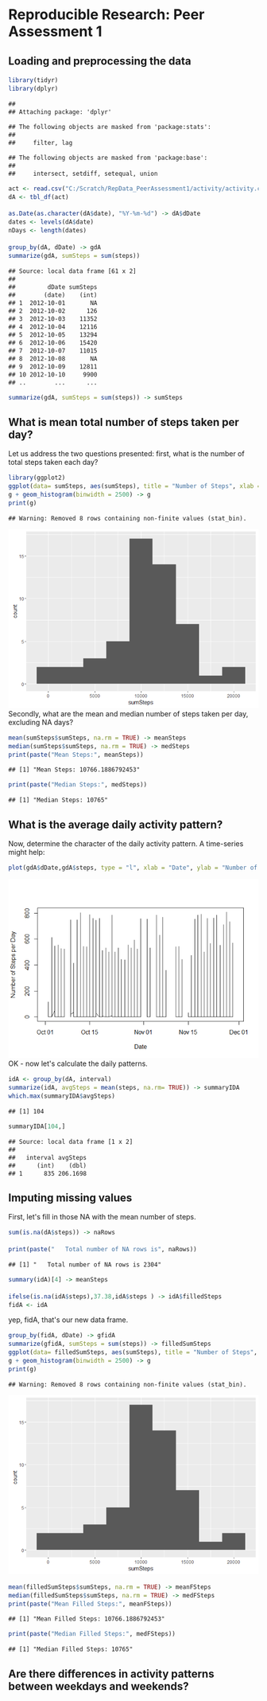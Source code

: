 # Reproducible Research: Peer Assessment 1


## Loading and preprocessing the data

```r
library(tidyr)
library(dplyr)
```

```
## 
## Attaching package: 'dplyr'
```

```
## The following objects are masked from 'package:stats':
## 
##     filter, lag
```

```
## The following objects are masked from 'package:base':
## 
##     intersect, setdiff, setequal, union
```

```r
act <- read.csv("C:/Scratch/RepData_PeerAssessment1/activity/activity.csv")
dA <- tbl_df(act)

as.Date(as.character(dA$date), "%Y-%m-%d") -> dA$dDate
dates <- levels(dA$date)
nDays <- length(dates)

group_by(dA, dDate) -> gdA
summarize(gdA, sumSteps = sum(steps))
```

```
## Source: local data frame [61 x 2]
## 
##         dDate sumSteps
##        (date)    (int)
## 1  2012-10-01       NA
## 2  2012-10-02      126
## 3  2012-10-03    11352
## 4  2012-10-04    12116
## 5  2012-10-05    13294
## 6  2012-10-06    15420
## 7  2012-10-07    11015
## 8  2012-10-08       NA
## 9  2012-10-09    12811
## 10 2012-10-10     9900
## ..        ...      ...
```

```r
summarize(gdA, sumSteps = sum(steps)) -> sumSteps
```

## What is mean total number of steps taken per day?


Let us address the two questions presented:  first, what is the number of total steps taken each day?

```r
library(ggplot2)
ggplot(data= sumSteps, aes(sumSteps), title = "Number of Steps", xlab = "sum of steps") -> g
g + geom_histogram(binwidth = 2500) -> g
print(g)
```

```
## Warning: Removed 8 rows containing non-finite values (stat_bin).
```

![](PA1_template_files/figure-html/unnamed-chunk-2-1.png)<!-- -->
Secondly, what are the mean and median number of steps taken per day, excluding NA days?

```r
mean(sumSteps$sumSteps, na.rm = TRUE) -> meanSteps
median(sumSteps$sumSteps, na.rm = TRUE) -> medSteps
print(paste("Mean Steps:", meanSteps))
```

```
## [1] "Mean Steps: 10766.1886792453"
```

```r
print(paste("Median Steps:", medSteps))
```

```
## [1] "Median Steps: 10765"
```
## What is the average daily activity pattern?
Now, determine the character of the daily activity pattern.  A time-series might help:

```r
plot(gdA$dDate,gdA$steps, type = "l", xlab = "Date", ylab = "Number of Steps per Day")
```

![](PA1_template_files/figure-html/unnamed-chunk-4-1.png)<!-- -->
OK - now let's calculate the daily patterns.

```r
idA <- group_by(dA, interval)
summarize(idA, avgSteps = mean(steps, na.rm= TRUE)) -> summaryIDA
which.max(summaryIDA$avgSteps)
```

```
## [1] 104
```

```r
summaryIDA[104,]
```

```
## Source: local data frame [1 x 2]
## 
##   interval avgSteps
##      (int)    (dbl)
## 1      835 206.1698
```
## Imputing missing values
First, let's fill in those NA with the mean number of steps.

```r
sum(is.na(dA$steps)) -> naRows

print(paste("   Total number of NA rows is", naRows))
```

```
## [1] "   Total number of NA rows is 2304"
```

```r
summary(idA)[4] -> meanSteps

ifelse(is.na(idA$steps),37.38,idA$steps ) -> idA$filledSteps
fidA <- idA
```
yep, fidA, that's our new data frame.

```r
group_by(fidA, dDate) -> gfidA
summarize(gfidA, sumSteps = sum(steps)) -> filledSumSteps
ggplot(data= filledSumSteps, aes(sumSteps), title = "Number of Steps", xlab = "sum of steps") -> g
g + geom_histogram(binwidth = 2500) -> g
print(g)
```

```
## Warning: Removed 8 rows containing non-finite values (stat_bin).
```

![](PA1_template_files/figure-html/unnamed-chunk-7-1.png)<!-- -->

```r
mean(filledSumSteps$sumSteps, na.rm = TRUE) -> meanFSteps
median(filledSumSteps$sumSteps, na.rm = TRUE) -> medFSteps
print(paste("Mean Filled Steps:", meanFSteps))
```

```
## [1] "Mean Filled Steps: 10766.1886792453"
```

```r
print(paste("Median Filled Steps:", medFSteps))
```

```
## [1] "Median Filled Steps: 10765"
```

## Are there differences in activity patterns between weekdays and weekends?
